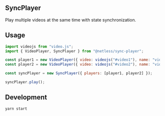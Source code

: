 ## SyncPlayer

Play multiple videos at the same time with state synchronization.

## Usage

```js
import videojs from "video.js";
import { VideoPlayer, SyncPlayer } from "@netless/sync-player";

const player1 = new VideoPlayer({ video: videojs("#video1"), name: "video1" });
const player2 = new VideoPlayer({ video: videojs("#video2"), name: "video2" });

const syncPlayer = new SyncPlayer({ players: [player1, player2] });

syncPlayer.play();
```

## Development

```bash
yarn start
```

